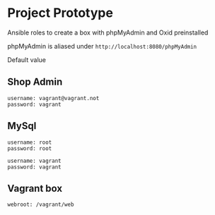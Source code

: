 Project Prototype
===================

Ansible roles to create a box with phpMyAdmin and Oxid preinstalled

phpMyAdmin is aliased under ``http://localhost:8080/phpMyAdmin``


Default value

Shop Admin
----------

    username: vagrant@vagrant.not
    password: vagrant

MySql
-----

    username: root
    password: root
    
    username: vagrant
    password: vagrant

Vagrant box
-----------

    webroot: /vagrant/web


